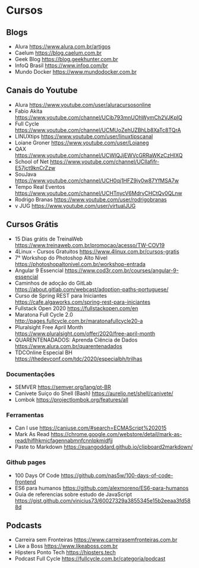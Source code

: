 # Cursos

## Blogs

* Alura https://www.alura.com.br/artigos
* Caelum https://blog.caelum.com.br
* Geek Blog https://blog.geekhunter.com.br
* InfoQ Brasil https://www.infoq.com/br
* Mundo Docker https://www.mundodocker.com.br

## Canais do Youtube

* Alura https://www.youtube.com/user/aluracursosonline
* Fabio Akita https://www.youtube.com/channel/UCib793mnUOhWymCh2VJKplQ
* Full Cycle https://www.youtube.com/channel/UCMUoZehUZBhLb8XaTc8TQrA
* LINUXtips https://www.youtube.com/user/linuxtipscanal
* Loiane Groner https://www.youtube.com/user/Loianeg
* QAX https://www.youtube.com/channel/UCWlQJjEWVcGRRaWKzCzHIXQ
* School of Net https://www.youtube.com/channel/UCIlafifr-E57jct9knCrZzw
* SouJava https://www.youtube.com/channel/UCH0qj1HFZ9jy0w87YfMSA7w
* Tempo Real Eventos https://www.youtube.com/channel/UCHTnycV6MdrvCHCtQv0QLnw
* Rodrigo Branas https://www.youtube.com/user/rodrigobranas
* v JUG https://www.youtube.com/user/virtualJUG

## Cursos Grátis

* 15 Dias grátis de TreinaWeb https://www.treinaweb.com.br/promocao/acesso/TW-COV19
* 4Linux - Cursos Gratuitos https://www.4linux.com.br/cursos-gratis
* 7° Workshop do Photoshop Alto Nível https://photoshopaltonivel.com.br/workshop-entrada
* Angular 9 Essencial https://www.cod3r.com.br/courses/angular-9-essencial
* Caminhos de adoção do GitLab https://about.gitlab.com/webcast/adoption-paths-portuguese/
* Curso de Spring REST para Iniciantes https://cafe.algaworks.com/spring-rest-para-iniciantes
* Fullstack Open 2020 https://fullstackopen.com/en
* Maratona Full Cycle 2.0 http://pages.fullcycle.com.br/maratonafullcycle20-a
* Pluralsight Free April Month https://www.pluralsight.com/offer/2020/free-april-month
* QUARENTENADADOS: Aprenda Ciência de Dados https://www.alura.com.br/quarentenadados
* TDCOnline Especial BH https://thedevconf.com/tdc/2020/especialbh/trilhas

### Documentações
* SEMVER https://semver.org/lang/pt-BR
* Canivete Suíço do Shell (Bash) https://aurelio.net/shell/canivete/
* Lombok https://projectlombok.org/features/all

### Ferramentas
* Can I use https://caniuse.com/#search=ECMAScript%202015
* Mark As Read https://chrome.google.com/webstore/detail/mark-as-read/hiflhkmicfagennabmnfcnnlpkmidfjj
* Paste to Markdown https://euangoddard.github.io/clipboard2markdown/

### Github pages
* 100 Days Of Code https://github.com/nas5w/100-days-of-code-frontend
* ES6 para humanos https://github.com/alexmoreno/ES6-para-humanos
* Guia de referencias sobre estudo de JavaScript https://gist.github.com/vinicius73/60027329a3855345e15b2eeaa3fd588d

## Podcasts

* Carreira sem Fronteiras https://www.carreirasemfronteiras.com.br
* Like a Boss https://www.likeaboss.com.br
* Hipsters Ponto Tech https://hipsters.tech
* Podcast Full Cycle https://fullcycle.com.br/categoria/podcast
